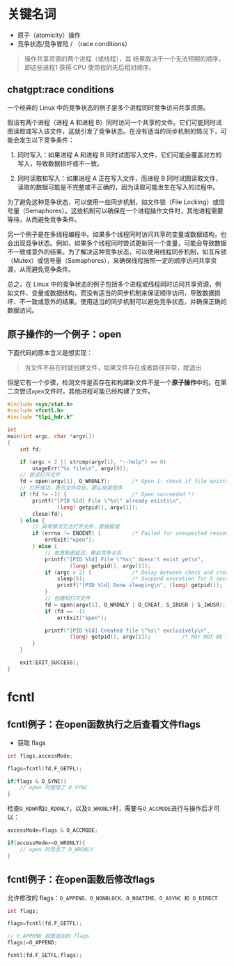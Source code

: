 # 关键名词

- 原子（atomicity）操作
- 竞争状态/竞争冒险 / （race conditions）
  
> 操作共享资源的两个进程（或线程），其
结果取决于一个无法预期的顺序，即这些进程1
获得 CPU 使用权的先后相对顺序。

## chatgpt:race conditions

一个经典的 Linux 中的竞争状态的例子是多个进程同时竞争访问共享资源。

假设有两个进程（进程 A 和进程 B）同时访问一个共享的文件。它们可能同时试图读取或写入该文件，这就引发了竞争状态。在没有适当的同步机制的情况下，可能会发生以下竞争条件：

1. 同时写入：如果进程 A 和进程 B 同时试图写入文件，它们可能会覆盖对方的写入，导致数据损坏或不一致。

2. 同时读取和写入：如果进程 A 正在写入文件，而进程 B 同时试图读取文件，读取的数据可能是不完整或不正确的，因为读取可能发生在写入的过程中。

为了避免这种竞争状态，可以使用一些同步机制，如文件锁（File Locking）或信号量（Semaphores）。这些机制可以确保在一个进程操作文件时，其他进程需要等待，从而避免竞争条件。

另一个例子是在多线程编程中。如果多个线程同时访问共享的变量或数据结构，也会出现竞争状态。例如，如果多个线程同时尝试更新同一个变量，可能会导致数据不一致或意外的结果。为了解决这种竞争状态，可以使用线程同步机制，如互斥锁（Mutex）或信号量（Semaphores），来确保线程按照一定的顺序访问共享资源，从而避免竞争条件。

总之，在 Linux 中的竞争状态的例子包括多个进程或线程同时访问共享资源，例如文件、变量或数据结构，而没有适当的同步机制来保证顺序访问，导致数据损坏、不一致或意外的结果。使用适当的同步机制可以避免竞争状态，并确保正确的数据访问。

## 原子操作的一个例子：open

下面代码的原本含义是想实现：

> 当文件不存在时就创建文件，如果文件存在或者路径异常，就退出

但是它有一个步骤，检测文件是否存在和构建新文件不是一个**原子操作**中的。在第二次尝试`open`文件时，其他进程可能已经构建了文件。

```c
#include <sys/stat.h>
#include <fcntl.h>
#include "tlpi_hdr.h"

int
main(int argc, char *argv[])
{
    int fd;

    if (argc < 2 || strcmp(argv[1], "--help") == 0)
        usageErr("%s file\n", argv[0]);
    // 尝试打开文件
    fd = open(argv[1], O_WRONLY);       /* Open 1: check if file exists */
    // 打开成功，表示文件存在，那么结束程序
    if (fd != -1) {                     /* Open succeeded */
        printf("[PID %ld] File \"%s\" already exists\n",
                (long) getpid(), argv[1]);
        close(fd);
    } else {
        // 异常情况无法打开文件，直接报错
        if (errno != ENOENT) {          /* Failed for unexpected reason */
            errExit("open");
        } else {
            // 故意制造延迟，模拟竞争关系
            printf("[PID %ld] File \"%s\" doesn't exist yet\n",
                    (long) getpid(), argv[1]);
            if (argc > 2) {             /* Delay between check and create */
                sleep(5);               /* Suspend execution for 5 seconds */
                printf("[PID %ld] Done sleeping\n", (long) getpid());
            }
            // 创建和打开文件
            fd = open(argv[1], O_WRONLY | O_CREAT, S_IRUSR | S_IWUSR);
            if (fd == -1)
                errExit("open");

            printf("[PID %ld] Created file \"%s\" exclusively\n",
                    (long) getpid(), argv[1]);          /* MAY NOT BE TRUE! */
        }
    }

    exit(EXIT_SUCCESS);
}
```

# fcntl

## fcntl例子：在open函数执行之后查看文件flags

- 获取 flags

```c
int flags,accessMode;

flags=fcntl(fd,F_GETFL);

if(flags & O_SYNC){
	// open 时使用了 O_SYNC
}
```

检查`O_RDWR`和`O_RDONLY`，以及`O_WRONLY`时，需要与`O_ACCMODE`进行与操作后才可以：

```c
accessMode=flags & O_ACCMODE;

if(accessMode==O_WRONLY){
    // open 时包含了 O_WRONLY
}
```
## fcntl例子：在open函数后修改flags

允许修改的 flags：`O_APPEND、O_NONBLOCK、O_NOATIME、O_ASYNC 和 O_DIRECT`

```c
int flags;

flags=fcntl(fd,F_GETFL);

// O_APPEND 就是追加的 flags
flags|=O_APPEND;

fcntl(fd,F_SETFL,flags);
```




